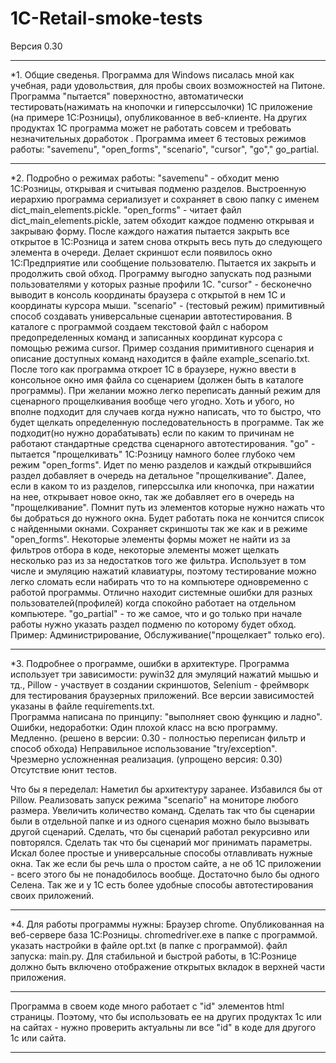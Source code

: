 # 1C-Retail-smoke-tests

Версия 0.30

---

*1. Общие сведенья.
Программа для Windows писалась мной как учебная, ради удовольствия, для пробы своих возможностей на Питоне. Программа "пытается" поверхностно, автоматически тестировать(нажимать на кнопочки и гиперссылочки) 1C приложение (на примере 1С:Розницы), опубликованное в веб-клиенте. На других продуктах 1С программа может не работать совсем и требовать незначительных доработок .
Программа имеет 6 тестовых режимов работы: "savemenu", "open_forms", "scenario", "cursor", "go"," go_partial.

---

*2. Подробно о режимах работы:
	"savemenu" - обходит меню 1С:Розницы, открывая и считывая подменю разделов. Выстроенную иерархию программа сериализует и сохраняет в свою папку с именем dict_main_elements.pickle.
	"open_forms" - читает файл dict_main_elements.pickle, затем обходит каждое подменю открывая и закрываю форму. После каждого нажатия пытается закрыть все открытое в 1С:Розница и затем снова открыть весь путь до следующего элемента в очереди. Делает скриншот если появилось окно 1С:Предприятие или сообщение пользователю. Пытается их закрыть и продолжить свой обход. Программу выгодно запускать под разными пользователями у которых разные профили 1С. 
	"cursor" - бесконечно выводит в консоль координаты браузера с открытой в нем 1С и координаты курсора мыши.
	"scenario" - (тестовый режим) примитивный способ создавать универсальные сценарии автотестирования. В каталоге с программой создаем текстовой файл с набором предопределенных команд и записанных координат курсора с помощью режима cursor. Пример создания примитивного сценария и описание доступных команд находится в файле example_scenario.txt.
После того как программа откроет 1С в браузере, нужно ввести в консольное окно имя файла со сценарием (должен быть в каталоге программы). 
При желании можно легко переписать данный режим для сценарного прощелкивания вообще чего угодно.
Хоть и убого, но вполне подходит для случаев когда нужно написать, что то быстро, что будет щелкать определенную последовательность в программе. Так же подходит(но нужно дорабатывать) если по каким то причинам не работают стандартные средства сценарного автотестирования.
	"go"  - пытается "прощелкивать" 1С:Розницу намного более глубоко чем режим "open_forms". Идет по меню разделов и каждый открывшийся раздел добавляет в очередь на детальное "прощелкивание".  Далее, если в каком то из разделов, гиперссылка или кнопочка, при нажатии на нее, открывает новое окно, так же добавляет его в очередь на "прощелкивание". Помнит путь из элементов которые нужно нажать что бы добраться до нужного окна. Будет работать пока не кончится список с найденными окнами. Сохраняет скриншоты так же как и в режиме "open_forms". Некоторые элементы формы может не найти из за фильтров отбора в коде, некоторые элементы может щелкать несколько раз из за недостатков того же фильтра. Использует в том числе и эмуляцию нажатий клавиатуры, поэтому тестирование можно легко сломать если набирать что то на компьютере одновременно с работой программы. Отлично находит системные ошибки для разных пользователей(профилей) когда спокойно работает на отдельном компьютере.
	"go_partial" - то же самое, что и go только при начале работы нужно указать раздел подменю по которому будет обход. Пример: Администрирование, Обслуживание("прощелкает" только его).
	
---

*3. Подробнее о программе, ошибки в архитектуре.
Программа использует три зависимости: pywin32 для эмуляций нажатий мышью и тд., Pillow - участвует в создании скриншотов, Selenium - фреймворк для тестирования браузерных приложений. Все версии зависимостей указаны в файле requirements.txt.  
Программа написана по принципу: "выполняет свою функцию и ладно".
Ошибки, недоработки:
Один плохой класс на всю программу. 
Медленно.  (решено в версии: 0.30 - полностью переписан фильтр и способ обхода)
Неправильное использование "try/exception". 
Чрезмерно усложненная реализация. (упрощено  версия: 0.30)
Отсутствие юнит тестов.

Что бы я переделал:
Наметил бы архитектуру заранее.
Избавился бы от Pillow.
Реализовать запуск режима "scenario" на мониторе любого размера. Увеличить количество команд. Сделать так что бы сценарии были в отдельной папке и из одного сценария можно было вызывать другой сценарий. Сделать, что бы сценарий работал рекурсивно или повторялся. Сделать так что бы сценарий мог принимать параметры.
Искал более простые и универсальные способы отлавливать нужные окна.
Так же если бы речь шла о простом сайте, а не об 1С приложении - всего этого бы не понадобилось вообще. 
Достаточно было бы одного Селена. 
Так же и у 1С есть более удобные способы автотестирования своих приложений.

---

*4. Для работы программы нужны:
Браузер chrome. 
Опубликованная на веб-сервере база 1С:Розницы.
 chromedriver.exe в папке с программой.
указать настройки в файле opt.txt (в папке с программой).
файл запуска: main.py. Для стабильной и быстрой работы, в 1С:Рознице должно быть включено отображение открытых вкладок в верхней части приложения.

---

Программа в своем коде много работает с "id" элементов html страницы. Поэтому, что бы использовать ее на других продуктах 1с или на сайтах - нужно проверить актуальны ли все "id" в коде для другого 1с или сайта. 

---
